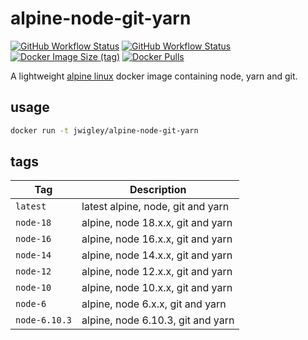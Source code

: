 # alpine-node-git-yarn

[![GitHub Workflow Status](https://img.shields.io/github/actions/workflow/status/jwigley/docker-alpine-node-git-yarn/master.yml?branch=main&label=build%20%28master%29)](https://hub.docker.com/r/jwigley/alpine-node-git-yarn/)
[![GitHub Workflow Status](https://img.shields.io/github/actions/workflow/status/jwigley/docker-alpine-node-git-yarn/nightly.yml?branch=main&label=build%20%28nightly%29)](https://hub.docker.com/r/jwigley/alpine-node-git-yarn/)
[![Docker Image Size (tag)](https://img.shields.io/docker/image-size/jwigley/alpine-node-git-yarn/latest)](https://hub.docker.com/r/jwigley/alpine-node-git-yarn/)
[![Docker Pulls](https://img.shields.io/docker/pulls/jwigley/alpine-node-git-yarn.svg)](https://hub.docker.com/r/jwigley/alpine-node-git-yarn/)

A lightweight [alpine linux](https://alpinelinux.org) docker image containing node, yarn and git.

## usage

```bash
docker run -t jwigley/alpine-node-git-yarn
```

## tags

**Tag**|**Description**
-----|-----
`latest`|latest alpine, node, git and yarn
`node-18`|alpine, node 18.x.x, git and yarn
`node-16`|alpine, node 16.x.x, git and yarn
`node-14`|alpine, node 14.x.x, git and yarn
`node-12`|alpine, node 12.x.x, git and yarn
`node-10`|alpine, node 10.x.x, git and yarn
`node-6`|alpine, node 6.x.x, git and yarn
`node-6.10.3`|alpine, node 6.10.3, git and yarn
